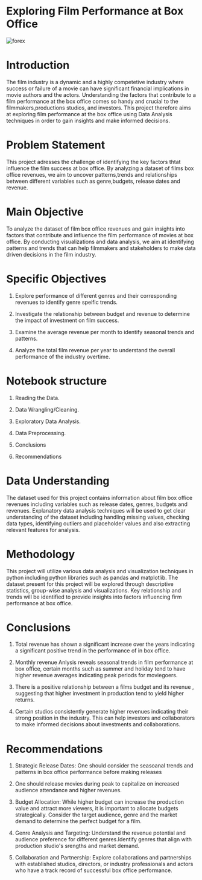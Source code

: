 # Exploring Film Performance at Box Office

![forex](https://mg.co.za/wp-content/uploads/2023/01/f53b607f-forex.jpg)

# Introduction
The film industry is a dynamic and a highly competetive industry where success or failure of a movie can have significant financial implications in movie authors and the actors. Understanding the factors that contribute to a film performance at the box office comes so handy and crucial to the filmmakers,productions studios, and investors. This project therefore aims at exploring film performance at the box office using Data Analysis techniques in order to gain insights and make informed decisions.

# Problem Statement
This project adresses the challenge of identifying the key factors thtat influence the film success at box office. By analyzing a dataset of films box office revenues, we aim to uncover patterns,trends and relationships between different variables such as genre,budgets, release dates and revenue.

# Main Objective
To analyze the dataset of film box office revenues and gain insights into factors that contribute and influence the film performance of movies at box office. By conducting visualizations and data analysis, we aim at identifying patterns and trends that can help filmmakers and stakeholders to make data driven decisions in the film industry.

# Specific Objectives
1. Explore performance of different genres and their corresponding revenues to identify genre speific trends.

2. Investigate the relationship between budget and revenue to determine the impact of investment on film success.

3. Examine the average revenue per month to identify seasonal trends and patterns.

4. Analyze the total film revenue per year to understand the overall performance of the industry overtime.

# Notebook structure
1. Reading the Data.

2. Data Wrangling/Cleaning.

3. Exploratory Data Analysis.

4. Data Preprocessing.

5. Conclusions

6. Recommendations

# Data Understanding
The dataset used for this project contains information about film box office revenues including variables such as release dates, genres, budgets and revenues. Explanatory data analysis techniques will be used to get clear understanding of the dataset including handling missing values, checking data types, identifying outliers and placeholder values and also extracting relevant features for analysis.

# Methodology
This project will utilize various data analysis and visualization techniques in python including python libraries such as pandas and matplotlib. The dataset present for this project will be explored through descriptive statistics, group-wise analysis and visualizations. Key relationship and trends will be identified to provide insights into factors influencing firm performance at box office.

# Conclusions
1. Total revenue has shown a significant increase over the years indicating a significant positive trend in the performance of in box        office.

2. Monthly revenue Anlysis reveals seasonal trends in film performance at box office, certain months such as summer and holiday tend to have higher revenue averages indicating peak periods for moviegoers.

3. There is a positive relationship between a films budget and its revenue , suggesting that higher investment in production tend to yield higher returns.

4. Certain studios consistently generate higher revenues indicating their strong position in the industry. This can help investors and collaborators to make informed decisions about investments and collaborations.

# Recommendations
1. Strategic Release Dates: One should consider the seasoanal trends and patterns in box office performance before making releases

2. One should release movies during peak to capitalize on increased audience attendance and higher revenues.

3. Budget Allocation: While higher budget can increase the production value and attract more viewers, it is important to  allocate budgets strategically. Consider the target audience, genre and the market demand to determine the perfect budget for a film.

4. Genre Analysis and Targeting: Understand the revenue potential and audience preference for different genres.Identify genres  that        align with production studio's srengths and market demand.
 
5. Collaboration and Partnership: Explore collaborations and partnerships with established studios, directors, or industry professionals and actors who have a track record of successful box office performance.
